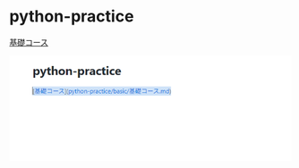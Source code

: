 # python-practice

[基礎コース](python-practice/basic/基礎コース.md)

![](attachments/Pasted%20image%2020250507121003.png)
